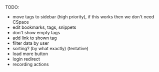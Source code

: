 TODO:

- move tags to sidebar (high priority), if this works then we don't need CSpace
- edit bookmarks, tags, snippets
- don't show empty tags
- add link to shown tag
- filter data by user
- sorting? (by what exactly) (tentative)
- load more button
- login redirect
- recording actions
